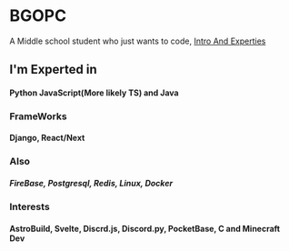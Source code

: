 ﻿# BGOPC
A Middle school student who just wants to code,
[Intro And Experties](https://bgopc.github.io)
## I'm Experted in

#### Python JavaScript(More likely TS) and Java

### FrameWorks
#### Django, React/Next

### Also
##### FireBase, Postgresql, Redis, Linux, Docker

### Interests
#### AstroBuild, Svelte, Discrd.js, Discord.py, PocketBase, C and Minecraft Dev
